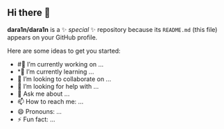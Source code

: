 ## Hi there 👋

**dara1n/dara1n** is a ✨ _special_ ✨ repository because its `README.md` (this file) appears on your GitHub profile.

Here are some ideas to get you started:

- #🔭 I’m currently working on ...
- *🌱 I’m currently learning ...
- 👯 I’m looking to collaborate on ...
- 🤔 I’m looking for help with ...
- 💬 Ask me about ...
- 📫 How to reach me: ...
- 😄 Pronouns: ...
- ⚡ Fun fact: ...

